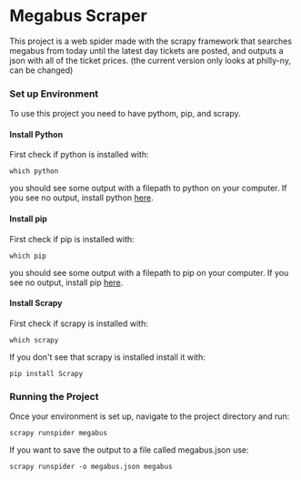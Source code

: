 # Megabus Scraper

This project is a web spider made with the scrapy framework that searches megabus from today until the latest day tickets are posted, and outputs a json with all of the ticket prices. (the current version only looks at philly-ny, can be changed)

### Set up Environment

To use this project you need to have pythom, pip, and scrapy.

#### Install Python

First check if python is installed with:

```
which python
```

you should see some output with a filepath to python on your computer. If you see no output, install python [here](https://www.python.org/downloads/).

#### Install pip

First check if pip is installed with:

```
which pip
```

you should see some output with a filepath to pip on your computer. If you see no output, install pip [here](https://pip.pypa.io/en/stable/installing/).

#### Install Scrapy

First check if scrapy is installed with:

```
which scrapy
```

If you don't see that scrapy is installed install it with:

```
pip install Scrapy
```

### Running the Project

Once your environment is set up, navigate to the project directory and run:

```
scrapy runspider megabus
```

If you want to save the output to a file called megabus.json use:

```
scrapy runspider -o megabus.json megabus
```


